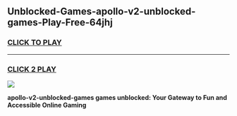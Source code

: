 
## Unblocked-Games-apollo-v2-unblocked-games-Play-Free-64jhj
<h3>
<a href="https://premium76.site?title=apollo-v2-unblocked-games&ref=17A">CLICK TO PLAY</a></h3>
<hr>

<h3>
<a href="https://premium76.site?title=apollo-v2-unblocked-games&ref=17A">CLICK 2 PLAY</a>
  
</h3>

<a href="https://premium76.site?title=apollo-v2-unblocked-games&ref=17A"><img src="https://clearcache.store/games.png"></a>


**apollo-v2-unblocked-games games unblocked: Your Gateway to Fun and Accessible Online Gaming**
